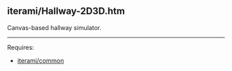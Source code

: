 iterami/Hallway-2D3D.htm
------------------------

Canvas-based hallway simulator.

---

Requires:
* [iterami/common](https://github.com/iterami/common)
